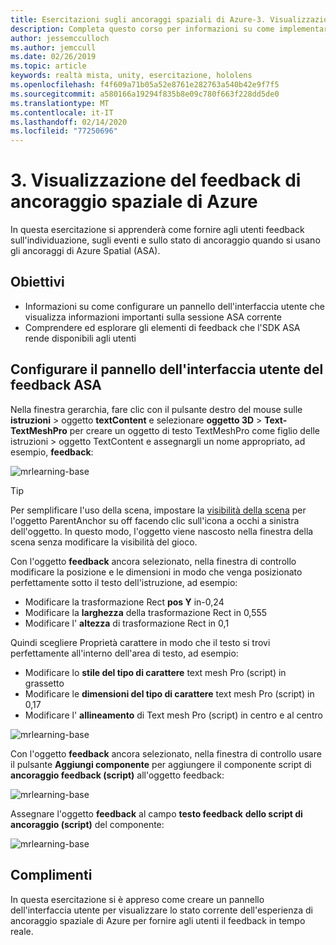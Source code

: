 ```yaml
---
title: Esercitazioni sugli ancoraggi spaziali di Azure-3. Visualizzazione del feedback di ancoraggio spaziale di Azure
description: Completa questo corso per informazioni su come implementare il riconoscimento volto di Azure in un'applicazione di realtà mista.
author: jessemcculloch
ms.author: jemccull
ms.date: 02/26/2019
ms.topic: article
keywords: realtà mista, unity, esercitazione, hololens
ms.openlocfilehash: f4f609a71b05a52e8761e282763a540b42e9f7f5
ms.sourcegitcommit: a580166a19294f835b8e09c780f663f228dd5de0
ms.translationtype: MT
ms.contentlocale: it-IT
ms.lasthandoff: 02/14/2020
ms.locfileid: "77250696"
---
```

# <a name="3-displaying-azure-spatial-anchor-feedback"></a>3. Visualizzazione del feedback di ancoraggio spaziale di Azure

In questa esercitazione si apprenderà come fornire agli utenti feedback sull'individuazione, sugli eventi e sullo stato di ancoraggio quando si usano gli ancoraggi di Azure Spatial (ASA).

## <a name="objectives"></a>Obiettivi

* Informazioni su come configurare un pannello dell'interfaccia utente che visualizza informazioni importanti sulla sessione ASA corrente
* Comprendere ed esplorare gli elementi di feedback che l'SDK ASA rende disponibili agli utenti

## <a name="set-up-asa-feedback-ui-panel"></a>Configurare il pannello dell'interfaccia utente del feedback ASA

Nella finestra gerarchia, fare clic con il pulsante destro del mouse sulle **istruzioni** > oggetto **textContent** e selezionare **oggetto 3D** > **Text-TextMeshPro** per creare un oggetto di testo TextMeshPro come figlio delle istruzioni > oggetto TextContent e assegnargli un nome appropriato, ad esempio, **feedback**:

![mrlearning-base](images/mrlearning-asa/tutorial3-section1-step1-1.png)

> [!TIP]
> Per semplificare l'uso della scena, impostare la <a href="https://docs.unity3d.com/Manual/SceneVisibility.html" target="_blank">visibilità della scena</a> per l'oggetto ParentAnchor su off facendo clic sull'icona a occhi a sinistra dell'oggetto. In questo modo, l'oggetto viene nascosto nella finestra della scena senza modificare la visibilità del gioco.

Con l'oggetto **feedback** ancora selezionato, nella finestra di controllo modificare la posizione e le dimensioni in modo che venga posizionato perfettamente sotto il testo dell'istruzione, ad esempio:

* Modificare la trasformazione Rect **pos Y** in-0,24
* Modificare la **larghezza** della trasformazione Rect in 0,555
* Modificare l' **altezza** di trasformazione Rect in 0,1

Quindi scegliere Proprietà carattere in modo che il testo si trovi perfettamente all'interno dell'area di testo, ad esempio:

* Modificare lo **stile del tipo di carattere** text mesh Pro (script) in grassetto
* Modificare le **dimensioni del tipo di carattere** text mesh Pro (script) in 0,17
* Modificare l' **allineamento** di Text mesh Pro (script) in centro e al centro

![mrlearning-base](images/mrlearning-asa/tutorial3-section1-step1-2.png)

Con l'oggetto **feedback** ancora selezionato, nella finestra di controllo usare il pulsante **Aggiungi componente** per aggiungere il componente script di **ancoraggio feedback (script)** all'oggetto feedback:

![mrlearning-base](images/mrlearning-asa/tutorial3-section1-step1-3.png)

Assegnare l'oggetto **feedback** al campo **testo feedback** **dello script di ancoraggio (script)** del componente:

![mrlearning-base](images/mrlearning-asa/tutorial3-section1-step1-4.png)

## <a name="congratulations"></a>Complimenti

In questa esercitazione si è appreso come creare un pannello dell'interfaccia utente per visualizzare lo stato corrente dell'esperienza di ancoraggio spaziale di Azure per fornire agli utenti il feedback in tempo reale.
